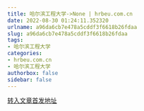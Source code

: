 ```yaml
---
title: 哈尔滨工程大学->None | hrbeu.com.cn
date: 2022-08-30 01:24:11.352320
urlname: a96da6cb7e478a5cddf3f6618b26fdaa
slug: a96da6cb7e478a5cddf3f6618b26fdaa
tags: 
- 哈尔滨工程大学
categories:
- hrbeu.com.cn
- 哈尔滨工程大学
authorbox: false
sidebar: false
---
```





[转入文章首发地址](http://www.hlj.chinanews.com.cn/hljnews/2022/0829/112665.html)